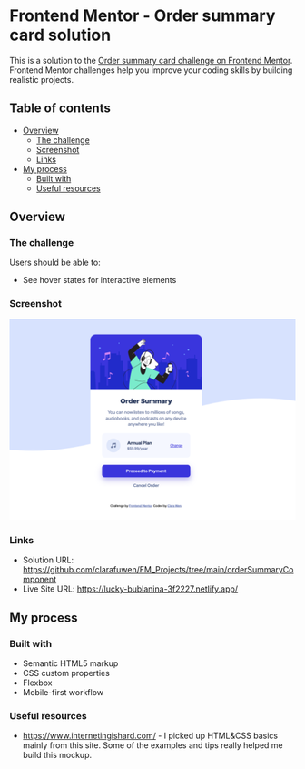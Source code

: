 # Frontend Mentor - Order summary card solution

This is a solution to the [Order summary card challenge on Frontend Mentor](https://www.frontendmentor.io/challenges/order-summary-component-QlPmajDUj). Frontend Mentor challenges help you improve your coding skills by building realistic projects. 

## Table of contents

- [Overview](#overview)
  - [The challenge](#the-challenge)
  - [Screenshot](#screenshot)
  - [Links](#links)
- [My process](#my-process)
  - [Built with](#built-with)
  - [Useful resources](#useful-resources)


## Overview

### The challenge

Users should be able to:

- See hover states for interactive elements

### Screenshot

![alt text](orderSummaryComponent/ScreenShot_desktop.png)



### Links

- Solution URL: https://github.com/clarafuwen/FM_Projects/tree/main/orderSummaryComponent
- Live Site URL: https://lucky-bublanina-3f2227.netlify.app/

## My process

### Built with

- Semantic HTML5 markup
- CSS custom properties
- Flexbox
- Mobile-first workflow

### Useful resources

- https://www.internetingishard.com/ - I picked up HTML&CSS basics mainly from this site. Some of the examples and tips really helped me build this mockup.



